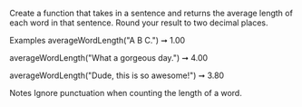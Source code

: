 Create a function that takes in a sentence and returns the average length of each word in that sentence. Round your result to two decimal places.

Examples
averageWordLength("A B C.") ➞ 1.00

averageWordLength("What a gorgeous day.") ➞ 4.00

averageWordLength("Dude, this is so awesome!") ➞ 3.80

Notes
Ignore punctuation when counting the length of a word.
